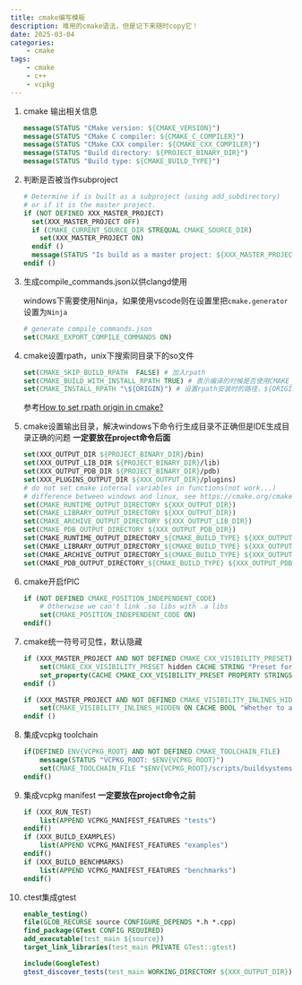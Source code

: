 ```yaml
---
title: cmake编写模板
description: 难用的cmake语法，但是记下来随时copy它！
date: 2025-03-04
categories:
    - cmake
tags:
    - cmake
    - c++
    - vcpkg
---
```


1. cmake 输出相关信息

    ``` cmake
    message(STATUS "CMake version: ${CMAKE_VERSION}")
    message(STATUS "CMake C compiler: ${CMAKE_C_COMPILER}")
    message(STATUS "CMake CXX compiler: ${CMAKE_CXX_COMPILER}")
    message(STATUS "Build directory: ${PROJECT_BINARY_DIR}")
    message(STATUS "Build type: ${CMAKE_BUILD_TYPE}")
    ```

2. 判断是否被当作subproject

    ```cmake
    # Determine if is built as a subproject (using add_subdirectory)
    # or if it is the master project.
    if (NOT DEFINED XXX_MASTER_PROJECT)
      set(XXX_MASTER_PROJECT OFF)
      if (CMAKE_CURRENT_SOURCE_DIR STREQUAL CMAKE_SOURCE_DIR)
        set(XXX_MASTER_PROJECT ON)
      endif ()
      message(STATUS "Is build as a master project: ${XXX_MASTER_PROJECT}")
    endif ()
    ```

3. 生成compile_commands.json以供clangd使用

   windows下需要使用Ninja，如果使用vscode则在设置里把`cmake.generator`设置为`Ninja`

    ```cmake
    # generate compile_commands.json
    set(CMAKE_EXPORT_COMPILE_COMMANDS ON)
    ```

4. cmake设置rpath，unix下搜索同目录下的so文件

    ```cmake
    set(CMAKE_SKIP_BUILD_RPATH  FALSE) # 加入rpath
    set(CMAKE_BUILD_WITH_INSTALL_RPATH TRUE) # 表示编译的时候是否使用CMAKE_INSTALL_RPATH作为rpath路径
    set(CMAKE_INSTALL_RPATH "\${ORIGIN}") # 设置rpath安装时的路径，${ORIGIN}代表运行时当前目录
    ```

    参考[How to set rpath origin in cmake?](https://stackoverflow.com/questions/58360502/how-to-set-rpath-origin-in-cmake)
5. cmake设置输出目录，解决windows下命令行生成目录不正确但是IDE生成目录正确的问题
   **一定要放在project命令后面**

    ```cmake
    set(XXX_OUTPUT_DIR ${PROJECT_BINARY_DIR}/bin)
    set(XXX_OUTPUT_LIB_DIR ${PROJECT_BINARY_DIR}/lib)
    set(XXX_OUTPUT_PDB_DIR ${PROJECT_BINARY_DIR}/pdb)
    set(XXX_PLUGINS_OUTPUT_DIR ${XXX_OUTPUT_DIR}/plugins)
    # do not set cmake internal variables in functions(not work...)
    # difference between windows and linux, see https://cmake.org/cmake/help/latest/manual/cmake-buildsystem.7.html#runtime-output-artifacts
    set(CMAKE_RUNTIME_OUTPUT_DIRECTORY ${XXX_OUTPUT_DIR})
    set(CMAKE_LIBRARY_OUTPUT_DIRECTORY ${XXX_OUTPUT_DIR})
    set(CMAKE_ARCHIVE_OUTPUT_DIRECTORY ${XXX_OUTPUT_LIB_DIR})
    set(CMAKE_PDB_OUTPUT_DIRECTORY ${XXX_OUTPUT_PDB_DIR})
    set(CMAKE_RUNTIME_OUTPUT_DIRECTORY_${CMAKE_BUILD_TYPE} ${XXX_OUTPUT_DIR})
    set(CMAKE_LIBRARY_OUTPUT_DIRECTORY_${CMAKE_BUILD_TYPE} ${XXX_OUTPUT_DIR})
    set(CMAKE_ARCHIVE_OUTPUT_DIRECTORY_${CMAKE_BUILD_TYPE} ${XXX_OUTPUT_LIB_DIR})
    set(CMAKE_PDB_OUTPUT_DIRECTORY_${CMAKE_BUILD_TYPE} ${XXX_OUTPUT_PDB_DIR})
    ```

6. cmake开启fPIC

    ```cmake
    if (NOT DEFINED CMAKE_POSITION_INDEPENDENT_CODE)
        # Otherwise we can't link .so libs with .a libs
        set(CMAKE_POSITION_INDEPENDENT_CODE ON)
    endif()
    ```

7. cmake统一符号可见性，默认隐藏

    ```cmake
    if (XXX_MASTER_PROJECT AND NOT DEFINED CMAKE_CXX_VISIBILITY_PRESET)
        set(CMAKE_CXX_VISIBILITY_PRESET hidden CACHE STRING "Preset for the export of private symbols")
        set_property(CACHE CMAKE_CXX_VISIBILITY_PRESET PROPERTY STRINGS hidden default)
    endif ()

    if (XXX_MASTER_PROJECT AND NOT DEFINED CMAKE_VISIBILITY_INLINES_HIDDEN)
        set(CMAKE_VISIBILITY_INLINES_HIDDEN ON CACHE BOOL "Whether to add a compile flag to hide symbols of inline functions")
    endif ()
    ```

8. 集成vcpkg toolchain

    ```cmake
    if(DEFINED ENV{VCPKG_ROOT} AND NOT DEFINED CMAKE_TOOLCHAIN_FILE)
        message(STATUS "VCPKG_ROOT: $ENV{VCPKG_ROOT}")
        set(CMAKE_TOOLCHAIN_FILE "$ENV{VCPKG_ROOT}/scripts/buildsystems/vcpkg.cmake" CACHE STRING "")
    endif()
    ```

9. 集成vcpkg manifest
    **一定要放在project命令之前**

    ``` cmake
    if (XXX_RUN_TEST)
        list(APPEND VCPKG_MANIFEST_FEATURES "tests")
    endif()
    if (XXX_BUILD_EXAMPLES)
        list(APPEND VCPKG_MANIFEST_FEATURES "examples")
    endif()
    if (XXX_BUILD_BENCHMARKS)
        list(APPEND VCPKG_MANIFEST_FEATURES "benchmarks")
    endif()
    ```

10. ctest集成gtest

    ``` cmake
    enable_testing()
    file(GLOB_RECURSE source CONFIGURE_DEPENDS *.h *.cpp)
    find_package(GTest CONFIG REQUIRED)
    add_executable(test_main ${source})
    target_link_libraries(test_main PRIVATE GTest::gtest)

    include(GoogleTest)
    gtest_discover_tests(test_main WORKING_DIRECTORY ${XXX_OUTPUT_DIR})
    ```

